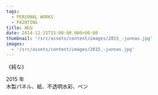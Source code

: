 ```yaml
---
tags:
  - PERSONAL WORKS
  - PAINTING
title: 純な
date: 2014-12-31T15:00:00.000+00:00
thumbnail: '/src/assets/content/images/2015_-junnas.jpg'
images:
  - '/src/assets/content/images/2015_-junnas.jpg'
---
```


《純な》

2015 年  
木製パネル、紙、不透明水彩、ペン
